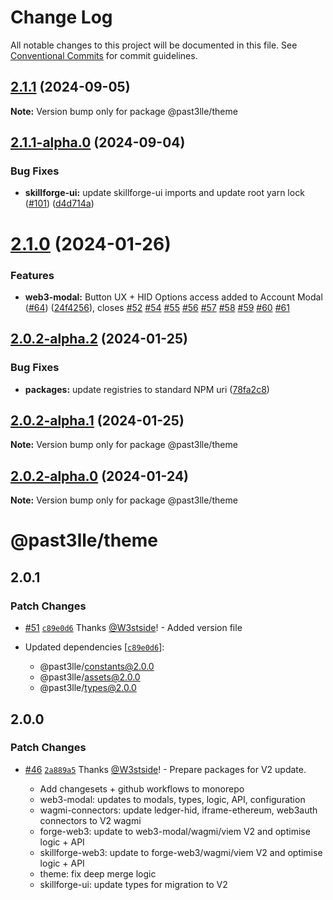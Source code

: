 # Change Log

All notable changes to this project will be documented in this file.
See [Conventional Commits](https://conventionalcommits.org) for commit guidelines.

## [2.1.1](https://github.com/PAST3LLE/schematics-monorepo/compare/@past3lle/theme@2.1.1-alpha.0...@past3lle/theme@2.1.1) (2024-09-05)

**Note:** Version bump only for package @past3lle/theme





## [2.1.1-alpha.0](https://github.com/PAST3LLE/schematics-monorepo/compare/@past3lle/theme@2.1.0...@past3lle/theme@2.1.1-alpha.0) (2024-09-04)


### Bug Fixes

* **skillforge-ui:** update skillforge-ui imports and update root yarn lock ([#101](https://github.com/PAST3LLE/schematics-monorepo/issues/101)) ([d4d714a](https://github.com/PAST3LLE/schematics-monorepo/commit/d4d714a45c9b9a18b870e218f2b5b4d70c34b744))





# [2.1.0](https://github.com/PAST3LLE/schematics-monorepo/compare/@past3lle/theme@2.0.0-alpha.3...@past3lle/theme@2.1.0) (2024-01-26)


### Features

* **web3-modal:** Button UX + HID Options access added to Account Modal ([#64](https://github.com/PAST3LLE/schematics-monorepo/issues/64)) ([24f4256](https://github.com/PAST3LLE/schematics-monorepo/commit/24f42567db28f175cadcd6ec581a5cb8b7ea6c74)), closes [#52](https://github.com/PAST3LLE/schematics-monorepo/issues/52) [#54](https://github.com/PAST3LLE/schematics-monorepo/issues/54) [#55](https://github.com/PAST3LLE/schematics-monorepo/issues/55) [#56](https://github.com/PAST3LLE/schematics-monorepo/issues/56) [#57](https://github.com/PAST3LLE/schematics-monorepo/issues/57) [#58](https://github.com/PAST3LLE/schematics-monorepo/issues/58) [#59](https://github.com/PAST3LLE/schematics-monorepo/issues/59) [#60](https://github.com/PAST3LLE/schematics-monorepo/issues/60) [#61](https://github.com/PAST3LLE/schematics-monorepo/issues/61)





## [2.0.2-alpha.2](https://github.com/PAST3LLE/schematics-monorepo/compare/@past3lle/theme@2.0.2-alpha.1...@past3lle/theme@2.0.2-alpha.2) (2024-01-25)


### Bug Fixes

* **packages:** update registries to standard NPM uri ([78fa2c8](https://github.com/PAST3LLE/schematics-monorepo/commit/78fa2c870d2458a22fa0109a2aa29fde94b1cb64))





## [2.0.2-alpha.1](https://github.com/PAST3LLE/schematics-monorepo/compare/@past3lle/theme@2.0.2-alpha.0...@past3lle/theme@2.0.2-alpha.1) (2024-01-25)

**Note:** Version bump only for package @past3lle/theme





## [2.0.2-alpha.0](https://github.com/PAST3LLE/schematics-monorepo/compare/@past3lle/theme@2.0.0-alpha.3...@past3lle/theme@2.0.2-alpha.0) (2024-01-24)

**Note:** Version bump only for package @past3lle/theme





# @past3lle/theme

## 2.0.1

### Patch Changes

- [#51](https://github.com/PAST3LLE/monorepo/pull/51) [`c89e0d6`](https://github.com/PAST3LLE/monorepo/commit/c89e0d68f2bcadfd418e04737b5ba1416d714796) Thanks [@W3stside](https://github.com/W3stside)! - Added version file

- Updated dependencies [[`c89e0d6`](https://github.com/PAST3LLE/monorepo/commit/c89e0d68f2bcadfd418e04737b5ba1416d714796)]:
  - @past3lle/constants@2.0.0
  - @past3lle/assets@2.0.0
  - @past3lle/types@2.0.0

## 2.0.0

### Patch Changes

- [#46](https://github.com/PAST3LLE/monorepo/pull/46) [`2a889a5`](https://github.com/PAST3LLE/monorepo/commit/2a889a5432ed9ed656b09a5cfb8f87448c526080) Thanks [@W3stside](https://github.com/W3stside)! - Prepare packages for V2 update.

  - Add changesets + github workflows to monorepo
  - web3-modal: updates to modals, types, logic, API, configuration
  - wagmi-connectors: update ledger-hid, iframe-ethereum, web3auth connectors to V2 wagmi
  - forge-web3: update to web3-modal/wagmi/viem V2 and optimise logic + API
  - skillforge-web3: update to forge-web3/wagmi/viem V2 and optimise logic + API
  - theme: fix deep merge logic
  - skillforge-ui: update types for migration to V2
